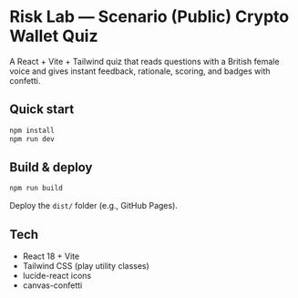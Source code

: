 # Risk Lab — Scenario (Public) Crypto Wallet Quiz

A React + Vite + Tailwind quiz that reads questions with a British female voice and gives instant feedback, rationale, scoring, and badges with confetti.

## Quick start

```bash
npm install
npm run dev
```

## Build & deploy
```bash
npm run build
```

Deploy the `dist/` folder (e.g., GitHub Pages).

## Tech
- React 18 + Vite
- Tailwind CSS (play utility classes)
- lucide-react icons
- canvas-confetti
